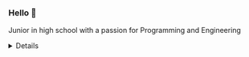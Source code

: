 ### Hello 👋

Junior in high school with a passion for Programming and Engineering

<details>
<summary>
  Details
</summary>

### What I do

I do almost any type of programming I can, although with an emphasis on systems programming and reverse engineering. I approach every challenge with an open mindset and being ready to learn. I have spent time around a multitude of operating systems, programming languges and other systems requiring me to constantly learn new technologies. I am really passionate about systems programming and reverse engineering, and plan to study it in college. I also spend time taking on mechanical enginnering projects such as building DIY sim racing cockpits and building robots for Vex Robotics competitions.

### What im working on
 - Brick Rigs Server Director & Editor Tweaks
     - Pushing Features
 - Vex Robotics
     - CAD Modeling (Fusion 360)
     - Physical Construction
     - Programming
 - JReverse
     - Making an installer application and re-factoring spagetti code
 - Website
     - Writing up project overviews and developing pages for <a href="https://aaronwilk.dev" target="_tab">My Website</a>
### Github Stats

![Github Stats](https://github-readme-stats.vercel.app/api/?username=tubaplayerdis&show_icons=true&count_private=true&theme=react)

## My skills 📜

### Web Technologies 🌐
 - JavaScript
 - HTML
 - CSS
 - TypeScript
 - Bootstrap
 - Node.js
 - Discord.js

### Application Technologies 💻
 - C
 - C++
 - Unreal Engine C++
 - Vex V5 C++
 - Boost C++
 - WinUI 3 C++
 - OpenGl
 - Java Native Interface
 - Java Vitrual Machine Tool Interface
 - Java
 - Java Swing
 - Java FX
 - C#
 - WinForms C#
 - WPF C#
 - WinUI 3 C#
 - Python
 - Vex Micropython
 - Beamng Lua
 - Assembly

### Integrated System Technologies 💾
 - Raspberry PI
 - Arduino
 - TI-Nspire
 - Micropython
 - Vex V5 Brain

### Operating Systems 🖥️
 - Windows 10/11
 - Raspbian
 - Chrome OS
 - Debian
 - Vexos

## What I'm currently learning 📚

- Ghidra
- Assembly
- Reverse Engineering

## Recent Accomplishments 🎉

- First to make a DLL based mod for Brick Rigs without source code access
- JSON based JIT interpreter for developing automation routines
- Proprietary scripting api enabling a real time Python to Java bridge
- Custom UI for library for VexOS
- Cross platform UI Library for TI-Npsire calcualtors and Desktop Applications.

### Languages Use

![UsedL anguages](https://github-readme-stats.vercel.app/api/top-langs/?username=tubaplayerdis&show_icons=true&count_private=true&theme=react&langs_count=10&layout=compact)

## Favorite Games 🎮

- Brick Rigs
- Beamng Drive
- Minecraft
- Teardown

</details>
